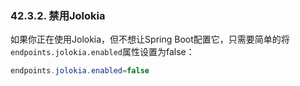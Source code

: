 ### 42.3.2. 禁用Jolokia

如果你正在使用Jolokia，但不想让Spring Boot配置它，只需要简单的将`endpoints.jolokia.enabled`属性设置为false：
```java
endpoints.jolokia.enabled=false
``` 
